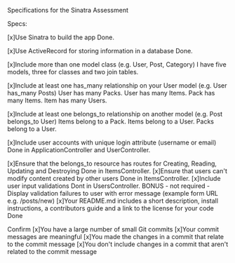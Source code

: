 Specifications for the Sinatra Assessment

Specs:

 [x]Use Sinatra to build the app 
Done.

 [x]Use ActiveRecord for storing information in a database
Done. 

 [x]Include more than one model class (e.g. User, Post, Category)
I have five models, three for classes and two join tables. 

 [x]Include at least one has_many relationship on your User model (e.g. User has_many Posts)
 User has many Packs. User has many Items. Pack has many Items. Item has many Users. 

 [x]Include at least one belongs_to relationship on another model (e.g. Post belongs_to User)
Items belong to a Pack. Items belong to a User. Packs belong to a User. 

 [x]Include user accounts with unique login attribute (username or email)
Done in ApplicationController and UserController. 

 [x]Ensure that the belongs_to resource has routes for Creating, Reading, Updating and Destroying
Done in ItemsController. 
 [x]Ensure that users can't modify content created by other users
Done in ItemsController. 
 [x]Include user input validations
Dont in UsersController. 
 BONUS - not required - Display validation failures to user with error message (example form URL e.g. /posts/new)
 [x]Your README.md includes a short description, install instructions, a contributors guide and a link to the license for your code
Done

Confirm
 [x]You have a large number of small Git commits
 [x]Your commit messages are meaningful
 [x]You made the changes in a commit that relate to the commit message
 [x]You don't include changes in a commit that aren't related to the commit message